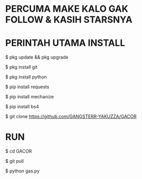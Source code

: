 # PERCUMA MAKE KALO GAK FOLLOW & KASIH STARSNYA


# PERINTAH UTAMA INSTALL

$ pkg update && pkg upgrade

$ pkg install git

$ pkg install python

$ pip install requests

$ pip install mechanize

$ pip install bs4

$ git clone https://github.com/GANGSTERR-YAKUZZA/GACOR

# RUN

$ cd GACOR

$ git pull

$ python gas.py
